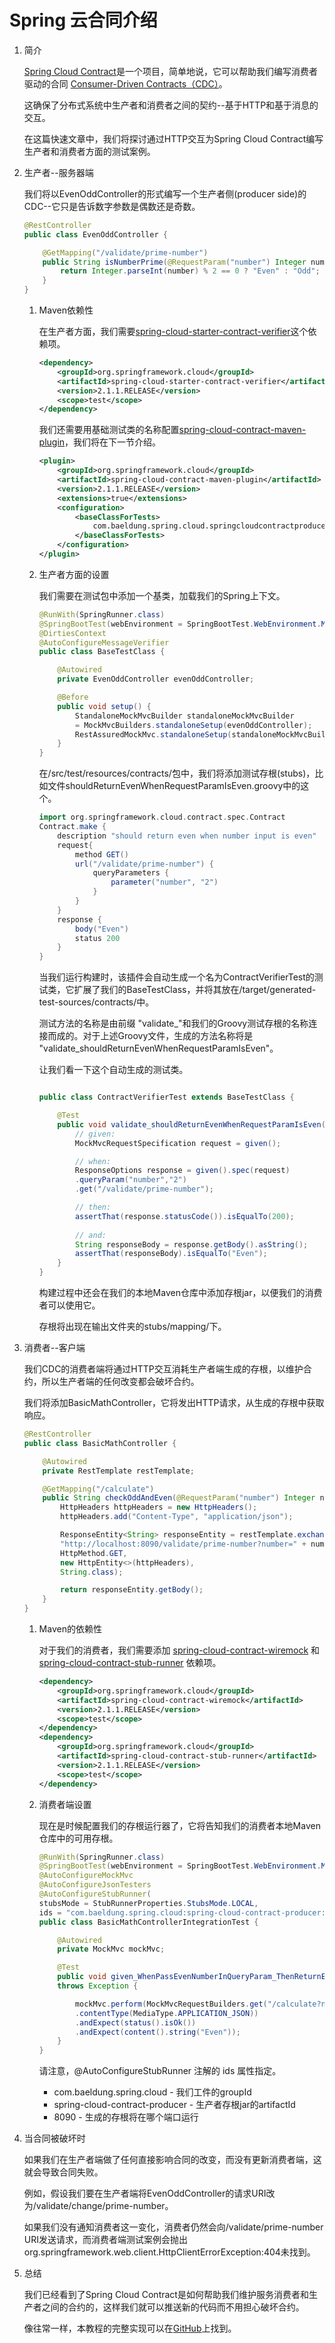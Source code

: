 # Spring 云合同介绍

1. 简介

    [Spring Cloud Contract](https://cloud.spring.io/spring-cloud-contract/)是一个项目，简单地说，它可以帮助我们编写消费者驱动的合同 [Consumer-Driven Contracts（CDC）](https://martinfowler.com/articles/consumerDrivenContracts.html)。

    这确保了分布式系统中生产者和消费者之间的契约--基于HTTP和基于消息的交互。

    在这篇快速文章中，我们将探讨通过HTTP交互为Spring Cloud Contract编写生产者和消费者方面的测试案例。

2. 生产者--服务器端

    我们将以EvenOddController的形式编写一个生产者侧(producer side)的CDC--它只是告诉数字参数是偶数还是奇数。

    ```java
    @RestController
    public class EvenOddController {

        @GetMapping("/validate/prime-number")
        public String isNumberPrime(@RequestParam("number") Integer number) {
            return Integer.parseInt(number) % 2 == 0 ? "Even" : "Odd";
        }
    }
    ```

    1. Maven依赖性

        在生产者方面，我们需要[spring-cloud-starter-contract-verifier](https://search.maven.org/classic/#search%7Cgav%7C1%7Cg%3A%22org.springframework.cloud%22%20AND%20a%3A%22spring-cloud-starter-contract-verifier%22)这个依赖项。

        ```xml
        <dependency>
            <groupId>org.springframework.cloud</groupId>
            <artifactId>spring-cloud-starter-contract-verifier</artifactId>
            <version>2.1.1.RELEASE</version>
            <scope>test</scope>
        </dependency>
        ```

        我们还需要用基础测试类的名称配置[spring-cloud-contract-maven-plugin](https://search.maven.org/classic/#search%7Cgav%7C1%7Cg%3A%22org.springframework.cloud%22%20AND%20a%3A%22spring-cloud-contract-maven-plugin%22)，我们将在下一节介绍。

        ```xml
        <plugin>
            <groupId>org.springframework.cloud</groupId>
            <artifactId>spring-cloud-contract-maven-plugin</artifactId>
            <version>2.1.1.RELEASE</version>
            <extensions>true</extensions>
            <configuration>
                <baseClassForTests>
                    com.baeldung.spring.cloud.springcloudcontractproducer.BaseTestClass
                </baseClassForTests>
            </configuration>
        </plugin>
        ```

    2. 生产者方面的设置

        我们需要在测试包中添加一个基类，加载我们的Spring上下文。

        ```java
        @RunWith(SpringRunner.class)
        @SpringBootTest(webEnvironment = SpringBootTest.WebEnvironment.MOCK)
        @DirtiesContext
        @AutoConfigureMessageVerifier
        public class BaseTestClass {

            @Autowired
            private EvenOddController evenOddController;

            @Before
            public void setup() {
                StandaloneMockMvcBuilder standaloneMockMvcBuilder 
                = MockMvcBuilders.standaloneSetup(evenOddController);
                RestAssuredMockMvc.standaloneSetup(standaloneMockMvcBuilder);
            }
        }
        ```

        在/src/test/resources/contracts/包中，我们将添加测试存根(stubs)，比如文件shouldReturnEvenWhenRequestParamIsEven.groovy中的这个。

        ```groovy
        import org.springframework.cloud.contract.spec.Contract
        Contract.make {
            description "should return even when number input is even"
            request{
                method GET()
                url("/validate/prime-number") {
                    queryParameters {
                        parameter("number", "2")
                    }
                }
            }
            response {
                body("Even")
                status 200
            }
        }
        ```

        当我们运行构建时，该插件会自动生成一个名为ContractVerifierTest的测试类，它扩展了我们的BaseTestClass，并将其放在/target/generated-test-sources/contracts/中。

        测试方法的名称是由前缀 "validate_"和我们的Groovy测试存根的名称连接而成的。对于上述Groovy文件，生成的方法名称将是 "validate_shouldReturnEvenWhenRequestParamIsEven"。

        让我们看一下这个自动生成的测试类。

        ```java

        public class ContractVerifierTest extends BaseTestClass {

            @Test
            public void validate_shouldReturnEvenWhenRequestParamIsEven() throws Exception {
                // given:
                MockMvcRequestSpecification request = given();

                // when:
                ResponseOptions response = given().spec(request)
                .queryParam("number","2")
                .get("/validate/prime-number");

                // then:
                assertThat(response.statusCode()).isEqualTo(200);
                
                // and:
                String responseBody = response.getBody().asString();
                assertThat(responseBody).isEqualTo("Even");
            }
        }
        ```

        构建过程中还会在我们的本地Maven仓库中添加存根jar，以便我们的消费者可以使用它。

        存根将出现在输出文件夹的stubs/mapping/下。

3. 消费者--客户端

    我们CDC的消费者端将通过HTTP交互消耗生产者端生成的存根，以维护合约，所以生产者端的任何改变都会破坏合约。

    我们将添加BasicMathController，它将发出HTTP请求，从生成的存根中获取响应。

    ```java
    @RestController
    public class BasicMathController {

        @Autowired
        private RestTemplate restTemplate;

        @GetMapping("/calculate")
        public String checkOddAndEven(@RequestParam("number") Integer number) {
            HttpHeaders httpHeaders = new HttpHeaders();
            httpHeaders.add("Content-Type", "application/json");

            ResponseEntity<String> responseEntity = restTemplate.exchange(
            "http://localhost:8090/validate/prime-number?number=" + number,
            HttpMethod.GET,
            new HttpEntity<>(httpHeaders),
            String.class);

            return responseEntity.getBody();
        }
    }
    ```

    1. Maven的依赖性

        对于我们的消费者，我们需要添加 [spring-cloud-contract-wiremock](https://search.maven.org/classic/#search%7Cgav%7C1%7Cg%3A%22org.springframework.cloud%22%20AND%20a%3A%22spring-cloud-contract-wiremock%22) 和 [spring-cloud-contract-stub-runner](https://search.maven.org/classic/#search%7Cgav%7C1%7Cg%3A%22org.springframework.cloud%22%20AND%20a%3A%22spring-cloud-contract-stub-runner%22) 依赖项。

        ```xml
        <dependency>
            <groupId>org.springframework.cloud</groupId>
            <artifactId>spring-cloud-contract-wiremock</artifactId>
            <version>2.1.1.RELEASE</version>
            <scope>test</scope>
        </dependency>
        <dependency>
            <groupId>org.springframework.cloud</groupId>
            <artifactId>spring-cloud-contract-stub-runner</artifactId>
            <version>2.1.1.RELEASE</version>
            <scope>test</scope>
        </dependency>
        ```

    2. 消费者端设置

        现在是时候配置我们的存根运行器了，它将告知我们的消费者本地Maven仓库中的可用存根。

        ```java
        @RunWith(SpringRunner.class)
        @SpringBootTest(webEnvironment = SpringBootTest.WebEnvironment.MOCK)
        @AutoConfigureMockMvc
        @AutoConfigureJsonTesters
        @AutoConfigureStubRunner(
        stubsMode = StubRunnerProperties.StubsMode.LOCAL,
        ids = "com.baeldung.spring.cloud:spring-cloud-contract-producer:+:stubs:8090")
        public class BasicMathControllerIntegrationTest {

            @Autowired
            private MockMvc mockMvc;

            @Test
            public void given_WhenPassEvenNumberInQueryParam_ThenReturnEven()
            throws Exception {
        
                mockMvc.perform(MockMvcRequestBuilders.get("/calculate?number=2")
                .contentType(MediaType.APPLICATION_JSON))
                .andExpect(status().isOk())
                .andExpect(content().string("Even"));
            }
        }
        ```

        请注意，@AutoConfigureStubRunner 注解的 ids 属性指定。

        - com.baeldung.spring.cloud - 我们工件的groupId
        - spring-cloud-contract-producer - 生产者存根jar的artifactId
        - 8090 - 生成的存根将在哪个端口运行

4. 当合同被破坏时

    如果我们在生产者端做了任何直接影响合同的改变，而没有更新消费者端，这就会导致合同失败。

    例如，假设我们要在生产者端将EvenOddController的请求URI改为/validate/change/prime-number。

    如果我们没有通知消费者这一变化，消费者仍然会向/validate/prime-number URI发送请求，而消费者端测试案例会抛出org.springframework.web.client.HttpClientErrorException:404未找到。

5. 总结

    我们已经看到了Spring Cloud Contract是如何帮助我们维护服务消费者和生产者之间的合约的，这样我们就可以推送新的代码而不用担心破坏合约。

    像往常一样，本教程的完整实现可以在[GitHub](https://github.com/eugenp/tutorials/tree/master/spring-cloud-modules/spring-cloud-contract)上找到。
